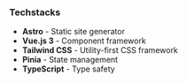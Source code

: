 ### Techstacks
- **Astro** - Static site generator
- **Vue.js 3** - Component framework
- **Tailwind CSS** - Utility-first CSS framework
- **Pinia** - State management
- **TypeScript** - Type safety
